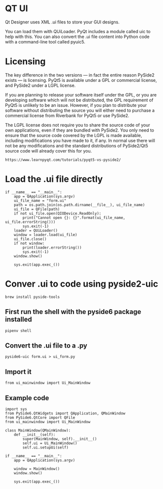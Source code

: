 # QT UI
Qt Designer uses XML .ui files to store your GUI designs. 

You can load them with QUiLoader. PyQt includes a module called uic to help with this. 
You can also convert the .ui file content into Python code with a command-line tool called pyuic5.


# Licensing
The key difference in the two versions — in fact the entire reason PySide2 exists — is licensing. PyQt5 is available under a GPL or commercial license, and PySide2 under a LGPL license.

If you are planning to release your software itself under the GPL, or you are developing software which will not be distributed, the GPL requirement of PyQt5 is unlikely to be an issue. However, if you plan to distribute your software without distributing the source you will either need to purchase a commercial license from Riverbank for PyQt5 or use PySide2.

The LGPL license does not require you to share the source code of your own applications, even if they are bundled with PySide2. You only need to ensure that the source code covered by the LGPL is made available, including modifications you have made to it, if any. In normal use there will not be any modifications and the standard distributions of PySide2/Qt5 source code will already cover this for you.

`https://www.learnpyqt.com/tutorials/pyqt5-vs-pyside2/`


# Load the .ui file directly
```
if __name__ == "__main__":
    app = QApplication(sys.argv)
    ui_file_name = "form.ui"
    path = os.path.join(os.path.dirname(__file__), ui_file_name)
    ui_file = QFile(path)
    if not ui_file.open(QIODevice.ReadOnly):
        print("Cannot open {}: {}".format(ui_file_name, ui_file.errorString()))
        sys.exit(-1)
    loader = QUiLoader()
    window = loader.load(ui_file)
    ui_file.close()
    if not window:
        print(loader.errorString())
        sys.exit(-1)
    window.show()

    sys.exit(app.exec_())
```

# Conver .ui to code using pyside2-uic
`brew install pyside-tools`


## First run the shell with the pyside6 package installed
`pipenv shell`
## Convert the .ui file to a .py
`pyside6-uic form.ui > ui_form.py`
## Import it
`from ui_mainwindow import Ui_MainWindow`


## Example code
```
import sys
from PySide6.QtWidgets import QApplication, QMainWindow
from PySide6.QtCore import QFile
from ui_mainwindow import Ui_MainWindow

class MainWindow(QMainWindow):
    def __init__(self):
        super(MainWindow, self).__init__()
        self.ui = Ui_MainWindow()
        self.ui.setupUi(self)

if __name__ == "__main__":
    app = QApplication(sys.argv)

    window = MainWindow()
    window.show()

    sys.exit(app.exec_())
```